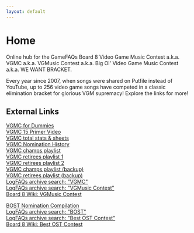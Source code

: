 ```yaml
---
layout: default
---
```


# Home

Online hub for the GameFAQs Board 8 Video Game Music Contest a.k.a. VGMC a.k.a. VGMusic Contest a.k.a. Big Ol' Video Game Music Contest a.k.a. WE WANT BRACKET.

Every year since 2007, when songs were shared on Putfile instead of YouTube, up to 256 video game songs have competed in a classic elimination bracket for glorious VGM supremacy! Explore the links for more!

## External Links

[VGMC for Dummies](https://docs.google.com/document/d/1z3L461h7kTwS27Pr2rIRlWcNJv3HdZS9VhQ7kbwu1UU)\
[VGMC 15 Primer Video](https://www.youtube.com/watch?v=zqUADAakOnE)\
[VGMC total stats & sheets](https://docs.google.com/spreadsheets/d/1K1XdLWiUKB2kX99qYBgnRbLU_sCz4dvZSByKKJHCT6o/edit#gid=961273194)\
[VGMC Nomination History](https://docs.google.com/spreadsheets/d/1qZxAoO6iaKSFj3CpMhx9F9Gs8hCa0zRI8oclVObxEhI)\
[VGMC champs playlist](https://www.youtube.com/playlist?list=PLW9O9mntH1RElFQnUIoUjxk4_bi-uLbVQ)\
[VGMC retirees playlist 1](https://www.youtube.com/playlist?list=PLtm-5nTauRmH9-omKRQf_FQI6GEE84aTu)\
[VGMC retirees playlist 2](https://www.youtube.com/playlist?list=PLtm-5nTauRmE4iHlAGmEBHXDf3Hs9T0zP)\
[VGMC champs playlist (backup)](https://www.youtube.com/playlist?list=PLeKaE-gusMmZiN8DnKijvR4P8ZMXu1i6e)\
[VGMC retirees playlist (backup)](https://www.youtube.com/playlist?list=PLeKaE-gusMmave89aPUWL6aq_LZO9PrA8)\
[LogFAQs archive search: "VGMC"](https://www.logfaqs.com/board.php?search=vgmc&id=1)\
[LogFAQs archive search: "VGMusic Contest"](https://www.logfaqs.com/board.php?search=vgmusic+contest&id=1)\
[Board 8 Wiki: VGMusic Contest](https://board8.fandom.com/wiki/VGMusic_Contest)

[BOST Nomination Compilation](https://docs.google.com/spreadsheets/d/1TqxYsxxM46VgYKsRgFvUoUQljHTkCSAK2l50lDC3MBg)\
[LogFAQs archive search: "BOST"](https://www.logfaqs.com/board.php?search=bost&id=1)\
[LogFAQs archive search: "Best OST Contest"](https://www.logfaqs.com/board.php?search=best+ost+contest&id=1)\
[Board 8 Wiki: Best OST Contest](https://board8.fandom.com/wiki/Best_OST_Contest)